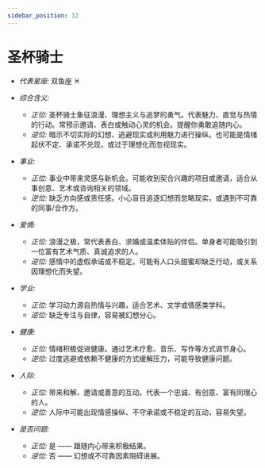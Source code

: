 ```yaml
---
sidebar_position: 12
---
```


# 圣杯骑士

- *代表星座:* 双鱼座 ♓️
- *综合含义:* 
  - *正位:* 圣杯骑士象征浪漫、理想主义与追梦的勇气。代表魅力、直觉与热情的行动。常预示邀请、表白或触动心灵的机会。提醒你勇敢追随内心。
  - *逆位:* 暗示不切实际的幻想、逃避现实或利用魅力进行操纵。也可能是情绪起伏不定、承诺不兑现，或过于理想化而忽视现实。
    
- *事业:* 
  - *正位:* 事业中带来灵感与新机会。可能收到契合兴趣的项目或邀请，适合从事创意、艺术或咨询相关的领域。
  - *逆位:* 缺乏方向感或责任感。小心盲目追逐幻想而忽略现实，或遇到不可靠的同事/合作方。
    
- *爱情:* 
  - *正位:* 浪漫之极，常代表表白、求婚或温柔体贴的伴侣。单身者可能吸引到一位富有艺术气质、真诚追求的人。
  - *逆位:* 感情中的虚假承诺或不稳定。可能有人口头甜蜜却缺乏行动，或关系因理想化而失望。
    
- *学业:* 
  - *正位:* 学习动力源自热情与兴趣，适合艺术、文学或情感类学科。
  - *逆位:* 缺乏专注与自律，容易被幻想分心。
    
- *健康:* 
  - *正位:* 情绪积极促进健康。通过艺术疗愈、音乐、写作等方式调节身心。
  - *逆位:* 过度逃避或依赖不健康的方式缓解压力，可能导致健康问题。
    
- *人际:* 
  - *正位:* 带来和解、邀请或善意的互动。代表一个忠诚、有创意、富有同理心的人。
  - *逆位:* 人际中可能出现情感操纵、不守承诺或不稳定的互动，容易失望。

    
- *是否问题:* 
  - *正位:* 是 —— 跟随内心带来积极结果。
  - *逆位:* 否 —— 幻想或不可靠因素阻碍进展。
